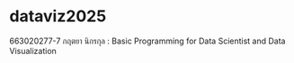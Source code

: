 # dataviz2025
663020277-7 กฤตยา นิกรกุล : Basic Programming for Data Scientist and Data Visualization
